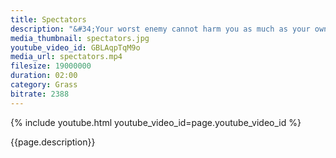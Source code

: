 ```yaml
---
title: Spectators
description: "&#34;Your worst enemy cannot harm you as much as your own thoughts, unguarded.&#34; – Buddha"
media_thumbnail: spectators.jpg
youtube_video_id: GBLAqpTqM9o
media_url: spectators.mp4
filesize: 19000000
duration: 02:00
category: Grass
bitrate: 2388
---
```


{% include youtube.html youtube_video_id=page.youtube_video_id %}

<div class="buddha_quote">{{page.description}}</div>
